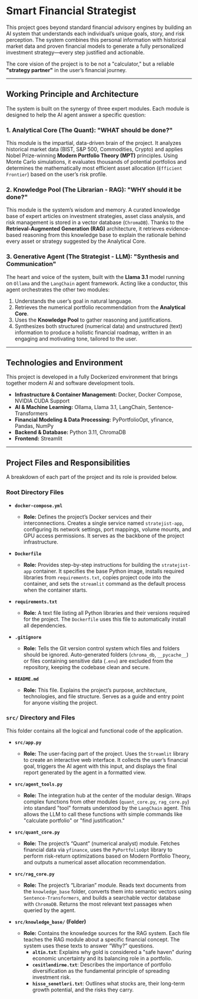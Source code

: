 # Smart Financial Strategist

This project goes beyond standard financial advisory engines by building an AI system that understands each individual’s unique goals, story, and risk perception. The system combines this personal information with historical market data and proven financial models to generate a fully personalized investment strategy—every step justified and actionable.

The core vision of the project is to be not a "calculator," but a reliable **"strategy partner"** in the user’s financial journey.

---

## Working Principle and Architecture

The system is built on the synergy of three expert modules. Each module is designed to help the AI agent answer a specific question:

### 1. Analytical Core (The Quant): "WHAT should be done?"
This module is the impartial, data-driven brain of the project. It analyzes historical market data (BIST, S&P 500, Commodities, Crypto) and applies Nobel Prize-winning **Modern Portfolio Theory (MPT)** principles. Using Monte Carlo simulations, it evaluates thousands of potential portfolios and determines the mathematically most efficient asset allocation (`Efficient Frontier`) based on the user’s risk profile.

### 2. Knowledge Pool (The Librarian - RAG): "WHY should it be done?"
This module is the system’s wisdom and memory. A curated knowledge base of expert articles on investment strategies, asset class analysis, and risk management is stored in a vector database (`ChromaDB`). Thanks to the **Retrieval-Augmented Generation (RAG)** architecture, it retrieves evidence-based reasoning from this knowledge base to explain the rationale behind every asset or strategy suggested by the Analytical Core.

### 3. Generative Agent (The Strategist - LLM): "Synthesis and Communication"
The heart and voice of the system, built with the **Llama 3.1** model running on `Ollama` and the `LangChain` agent framework. Acting like a conductor, this agent orchestrates the other two modules:
1. Understands the user’s goal in natural language.
2. Retrieves the numerical portfolio recommendation from the **Analytical Core**.
3. Uses the **Knowledge Pool** to gather reasoning and justifications.
4. Synthesizes both structured (numerical data) and unstructured (text) information to produce a holistic financial roadmap, written in an engaging and motivating tone, tailored to the user.

---

## Technologies and Environment

This project is developed in a fully Dockerized environment that brings together modern AI and software development tools.

- **Infrastructure & Container Management:** Docker, Docker Compose, NVIDIA CUDA Support  
- **AI & Machine Learning:** Ollama, Llama 3.1, LangChain, Sentence-Transformers  
- **Financial Modeling & Data Processing:** PyPortfolioOpt, yfinance, Pandas, NumPy  
- **Backend & Database:** Python 3.11, ChromaDB  
- **Frontend:** Streamlit  

---

## Project Files and Responsibilities

A breakdown of each part of the project and its role is provided below.

### Root Directory Files

- **`docker-compose.yml`**  
  - **Role:** Defines the project’s Docker services and their interconnections. Creates a single service named `stratejist-app`, configuring its network settings, port mappings, volume mounts, and GPU access permissions. It serves as the backbone of the project infrastructure.

- **`Dockerfile`**  
  - **Role:** Provides step-by-step instructions for building the `stratejist-app` container. It specifies the base Python image, installs required libraries from `requirements.txt`, copies project code into the container, and sets the `streamlit` command as the default process when the container starts.

- **`requirements.txt`**  
  - **Role:** A text file listing all Python libraries and their versions required for the project. The `Dockerfile` uses this file to automatically install all dependencies.

- **`.gitignore`**  
  - **Role:** Tells the Git version control system which files and folders should be ignored. Auto-generated folders (`chroma_db`, `__pycache__`) or files containing sensitive data (`.env`) are excluded from the repository, keeping the codebase clean and secure.

- **`README.md`**  
  - **Role:** This file. Explains the project’s purpose, architecture, technologies, and file structure. Serves as a guide and entry point for anyone visiting the project.

### `src/` Directory and Files

This folder contains all the logical and functional code of the application.

- **`src/app.py`**  
  - **Role:** The user-facing part of the project. Uses the `Streamlit` library to create an interactive web interface. It collects the user’s financial goal, triggers the AI agent with this input, and displays the final report generated by the agent in a formatted view.

- **`src/agent_tools.py`**  
  - **Role:** The integration hub at the center of the modular design. Wraps complex functions from other modules (`quant_core.py`, `rag_core.py`) into standard "tool" formats understood by the `LangChain` agent. This allows the LLM to call these functions with simple commands like "calculate portfolio" or "find justification."

- **`src/quant_core.py`**  
  - **Role:** The project’s “Quant” (numerical analyst) module. Fetches financial data via `yfinance`, uses the `PyPortfolioOpt` library to perform risk-return optimizations based on Modern Portfolio Theory, and outputs a numerical asset allocation recommendation.

- **`src/rag_core.py`**  
  - **Role:** The project’s “Librarian” module. Reads text documents from the `knowledge_base` folder, converts them into semantic vectors using `Sentence-Transformers`, and builds a searchable vector database with `ChromaDB`. Returns the most relevant text passages when queried by the agent.

- **`src/knowledge_base/` (Folder)**  
  - **Role:** Contains the knowledge sources for the RAG system. Each file teaches the RAG module about a specific financial concept. The system uses these texts to answer “Why?” questions.  
    - **`altin.txt`**: Explains why gold is considered a "safe haven" during economic uncertainty and its balancing role in a portfolio.  
    - **`cesitlendirme.txt`**: Describes the importance of portfolio diversification as the fundamental principle of spreading investment risk.  
    - **`hisse_senetleri.txt`**: Outlines what stocks are, their long-term growth potential, and the risks they carry.  

